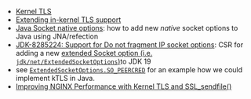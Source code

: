 - [Kernel TLS](https://docs.kernel.org/networking/tls.html)
- [Extending in-kernel TLS support](https://lwn.net/Articles/892216/)
- [Java Socket native options](https://blog.termian.dev/posts/java-socket-native-options/):
  how to add new *native* socket options to Java using JNA/refection
- [JDK-8285224: Support for Do not fragment IP socket options](https://bugs.openjdk.org/browse/JDK-8285224):
  CSR for adding a new [extended Socket option (i.e. `jdk/net/ExtendedSocketOptions`)](
  https://docs.oracle.com/en/java/javase/19/docs/api/jdk.net/jdk/net/ExtendedSocketOptions.html)to JDK 19
- see [`ExtendedSocketOptions.SO_PEERCRED`](
  https://docs.oracle.com/en/java/javase/19/docs/api/jdk.net/jdk/net/ExtendedSocketOptions.html#SO_PEERCRED)
  for an example how we could implement kTLS in Java.
- [Improving NGINX Performance with Kernel TLS and SSL_sendfile()](
  https://www.nginx.com/blog/improving-nginx-performance-with-kernel-tls/)
